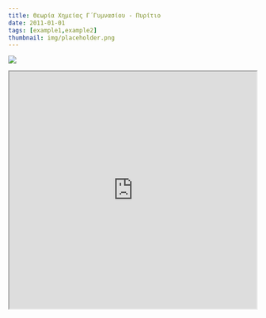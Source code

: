 ```yaml
---
title: Θεωρία Χημείας Γ΄Γυμνασίου - Πυρίτιο
date: 2011-01-01
tags: [example1,example2]
thumbnail: img/placeholder.png
---
```

![](http://www.tovima.gr/dGenesis/assets/Content5/Photo/1060850_b.jpg) 
<iframe height="480" src="https://docs.google.com/file/d/0B4T-U5-yEriSNEo0bGt1Y3hCTVE/preview" width="500"></iframe>
